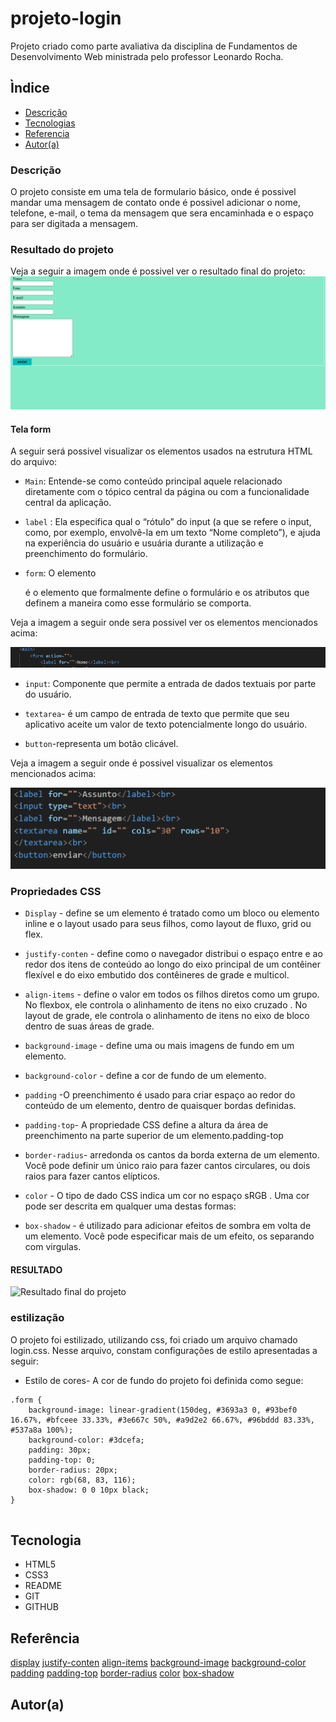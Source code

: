 # projeto-login
Projeto criado como parte avaliativa da disciplina de Fundamentos de Desenvolvimento Web ministrada pelo professor Leonardo Rocha.
 
## Ìndice
 
* [Descrição](#descrição)
* [Tecnologias](#tecnologia)
* [Referencia](#referência)
* [Autor(a)](#autora)
 
### Descrição
O projeto consiste em uma tela de formulario básico, onde é possivel mandar uma mensagem de contato onde é 
possivel adicionar o nome, telefone, e-mail, o tema da mensagem que sera encaminhada e o espaço para ser digitada a mensagem.
 
### Resultado do projeto

Veja a seguir a imagem onde é possivel ver o resultado final do projeto:
![IMAGEM](img/projeto.png)

 
#### Tela form
  A seguir será possivel visualizar os elementos usados na estrutura HTML do arquivo:
  

* `Main`: Entende-se como conteúdo principal aquele relacionado diretamente com o tópico central da página ou com a funcionalidade central da aplicação.

* `label` : Ela especifica qual o “rótulo” do input (a que se refere o input, como, por exemplo, envolvê-la em um texto “Nome completo”), e ajuda na experiência do usuário e usuária durante a utilização e preenchimento do formulário.


* `form`: O elemento <form> é o elemento que formalmente define o formulário e os atributos que definem a maneira como esse formulário se comporta. 

Veja a imagem a seguir onde sera possivel ver os elementos mencionados acima: 

![html](img/img.htmllabel.png)

* `input`: Componente que permite a entrada de dados textuais por parte do usuário.

* `textarea`- é um campo de entrada de texto que permite que seu aplicativo aceite um valor de texto potencialmente longo do usuário.

* `button`-representa um botão clicável.

Veja a imagem a seguir onde é possivel visualizar os elementos mencionados acima:

![html](img/imginputhtml.png)






 
 
### Propriedades CSS
 
* `Display` - define se um elemento é tratado como um bloco ou elemento inline e o layout usado para seus filhos, como layout de fluxo, grid ou flex.
 
* `justify-conten` - define como o navegador distribui o espaço entre e ao redor dos itens de conteúdo ao longo do eixo principal de um contêiner flexível e do eixo embutido dos contêineres de grade e multicol.
 
* `align-items` - define o valor em todos os filhos diretos como um grupo. No flexbox, ele controla o alinhamento de itens no eixo cruzado . No layout de grade, ele controla o alinhamento de itens no eixo de bloco dentro de suas áreas de grade.
 
* `background-image` - define uma ou mais imagens de fundo em um elemento.
 
* `background-color` - define a cor de fundo de um elemento.
 
* `padding` -O preenchimento é usado para criar espaço ao redor do conteúdo de um elemento, dentro de quaisquer bordas definidas.
 
 * `padding-top`- A propriedade CSS define a altura da área de preenchimento na parte superior de um elemento.padding-top
 
* `border-radius`- arredonda os cantos da borda externa de um elemento. Você pode definir um único raio para fazer cantos circulares, ou dois raios para fazer cantos elípticos.
 
* `color` - O tipo de dado CSS <color> indica um cor no espaço sRGB . Uma cor pode ser descrita em qualquer uma destas formas:
 
* `box-shadow` -  é utilizado para adicionar efeitos de sombra em volta de um elemento. Você pode especificar mais de um efeito, os separando com virgulas.
 
 
 
#### RESULTADO
 
 
![Resultado final do projeto](img/resultado.png)
 
 
 
 
### estilização
  O projeto foi estilizado, utilizando css, foi criado um arquivo
  chamado login.css. Nesse arquivo, constam configurações de estilo
  apresentadas a seguir:
 
  * Estilo de cores- A cor de fundo do projeto foi definida como segue:
 
```
.form {
    background-image: linear-gradient(150deg, #3693a3 0, #93bef0 16.67%, #bfceee 33.33%, #3e667c 50%, #a9d2e2 66.67%, #96bddd 83.33%, #537a8a 100%);
    background-color: #3dcefa;
    padding: 30px;
    padding-top: 0;
    border-radius: 20px;
    color: rgb(68, 83, 116);
    box-shadow: 0 0 10px black;
}
 
```
 
 
## Tecnologia
* HTML5
* CSS3
* README
* GIT
* GITHUB
 
## Referência
[display](https://developer.mozilla.org/pt-BR/docs/Web/CSS/display)
[justify-conten](https://developer.mozilla.org/en-US/)
[align-items](https://developer.mozilla.org/en-US/)
[background-image](https://developer.mozilla.org/en-US/)
[background-color](https://developer.mozilla.org/en-US/)
[padding](https://developer.mozilla.org/en-US/)
[padding-top](https://developer.mozilla.org/en-US/)
[border-radius](https://developer.mozilla.org/en-US/)
[color](https://developer.mozilla.org/en-US/)
[box-shadow](https://developer.mozilla.org/en-US/)
 
## Autor(a)



